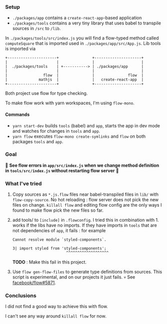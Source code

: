 ### Setup

- `./packages/app` contains a `create-react-app`-based   application
- `./packages/tools` contains a very tiny library that uses babel to transpile sources in `/src` to `/lib`.

In `./packages/tools/src/index.js` you will find a flow-typed method called `computeSquare` that is imported used in `./packages/app/src/App.js`. Lib tools is imported via 
```
+----------------------+               +---------------------+
|                      |               |                     |
|  ./packages/tools    | +-----------> | ./packages/app      |
|                      |               |                     |
|                flow  |               |               flow  |
|              mathjs  |               |   create-react-app  |
+----------------------+               +---------------------+
```

Both project use flow for type checking.

To make flow work with yarn workspaces, I'm using `flow-mono`. 

#### Commands
- `yarn start-dev` builds `tools` (babel) and `app`, starts the app in dev mode and watches for changes in `tools` and `app`.
- `yarn flow` executes `flow-mono create-symlinks` and `flow` on both packages `tools` and `app`.

### Goal
🚩 **See flow errors in `app/src/index.js` when we change method definition in `tools/src/index.js` without restarting flow server** 🚩 

### What I've tried
1. Copy sources as `*.js.flow` files near babel-transpiled files in `lib/` with `flow-copy-source`. No hot reloading : flow server does not pick the new files on change. `killall flow` and editing flow config are the only ways I found to make flow pick the new files so far.
2. add tools/ to `[include]` in `.flowconfig`. I tried this in combination with 1. works if the libs have no imports. If they have imports in `tools` that are not dependencies of `app`, it fails : for example 
    ```
    Cannot resolve module `styled-components`.

    3| import styled from 'styled-components';
                            ^^^^^^^^^^^^^^^^^^^
    ```
    **TODO** : Make this fail in this project.

3. Use `flow gen-flow-files` to generate type definitions from sources. This script is experimental, and on our projects it just fails. 💀 See [facebook/flow#5871](https://github.com/facebook/flow/issues/5871).

### Conclusions
I did not find a good way to achieve this with flow.

I can't see any way around `killall flow` for now.
